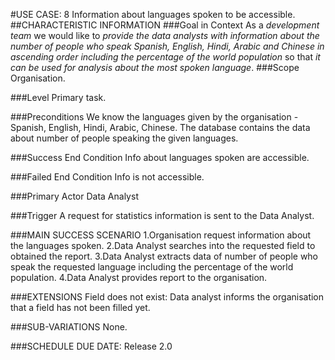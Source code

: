 #USE CASE: 8 Information about languages spoken to be accessible.
##CHARACTERISTIC INFORMATION
###Goal in Context
As a *development team* we would like to *provide the data analysts with information about the number of people who speak Spanish, English, Hindi, Arabic and Chinese in ascending order including the percentage of the world population* so that *it can be used for analysis about the most spoken language*.
###Scope
Organisation.

###Level
Primary task.

###Preconditions
We know the languages given by the organisation - Spanish, English, Hindi, Arabic, Chinese. The database contains the data about number of people speaking the given languages.

###Success End Condition
Info about languages spoken are accessible.

###Failed End Condition
Info is not accessible.

###Primary Actor
Data Analyst

###Trigger
A request for statistics information is sent to the Data Analyst.

###MAIN SUCCESS SCENARIO
1.Organisation request information about the languages spoken.
2.Data Analyst searches into the requested field to obtained the report.
3.Data Analyst extracts data of number of people who speak the requested language including the percentage of the world population.
4.Data Analyst provides report to the organisation.

###EXTENSIONS
Field does not exist:
Data analyst informs the organisation that a field has not been filled yet.

###SUB-VARIATIONS
None.

###SCHEDULE
DUE DATE: Release 2.0